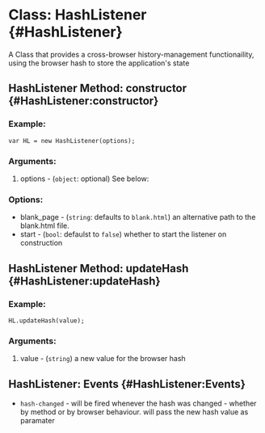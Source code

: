Class: HashListener {#HashListener}
==========================================
A Class that provides a cross-browser history-management functionaility, using the browser hash to store the application's state

HashListener Method: constructor {#HashListener:constructor}
---------------------------------
### Example:

	var HL = new HashListener(options);

### Arguments:

1. options - (`object`: optional) See below:

### Options:

* blank_page - (`string`: defaults to `blank.html`) an alternative path to the blank.html file. 
* start - (`bool`: defaulst to `false`) whether to start the listener on construction

HashListener Method: updateHash {#HashListener:updateHash}
--------------------------------
### Example:

	HL.updateHash(value);
	
### Arguments:

1. value - (`string`) a new value for the browser hash

HashListener: Events {#HashListener:Events}
--------
  * `hash-changed` - will be fired whenever the hash was changed - whether by method or by browser behaviour. will pass the new hash value as paramater 